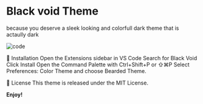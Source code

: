# Black void Theme
because you deserve a sleek looking and colorfull dark theme that is actaully dark

![code](https://github.com/SufficientDaikon/Black-Void_VSCode-theme/assets/65625347/5d9ca18b-10f2-41c4-ba27-0e5bfe850481)

🚀 Installation
Open the Extensions sidebar in VS Code
Search for Black Void
Click Install
Open the Command Palette with Ctrl+Shift+P or ⇧⌘P
Select Preferences: Color Theme and choose Bearded Theme.


📄 License
This theme is released under the MIT License.

**Enjoy!**
